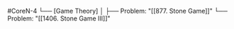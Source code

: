 #CoreN-4
└── [Game Theory]
    │
    ├── Problem: "[[877. Stone Game]]"
    └── Problem: "[[1406. Stone Game III]]"